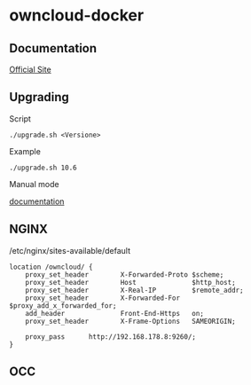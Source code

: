 # owncloud-docker

## Documentation
[Official Site](https://doc.owncloud.com/server/admin_manual/instllation/docker/)

## Upgrading

Script

```
./upgrade.sh <Versione>
```

Example

```
./upgrade.sh 10.6
```

Manual mode 

[documentation](documentation/upgrade.md)



## NGINX

/etc/nginx/sites-available/default

```
location /owncloud/ {
    proxy_set_header        X-Forwarded-Proto $scheme;
    proxy_set_header        Host              $http_host;
    proxy_set_header        X-Real-IP         $remote_addr;
    proxy_set_header        X-Forwarded-For   $proxy_add_x_forwarded_for;
    add_header		        Front-End-Https   on;
    proxy_set_header        X-Frame-Options   SAMEORIGIN;
    
    proxy_pass		http://192.168.178.8:9260/;
}
```

## OCC